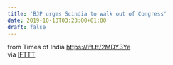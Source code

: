 ```yaml
---
title: 'BJP urges Scindia to walk out of Congress'
date: 2019-10-13T03:23:00+01:00
draft: false
---
```


  
  
from Times of India https://ift.tt/2MDY3Ye  
via [IFTTT](https://ifttt.com/?ref=da&site=blogger)